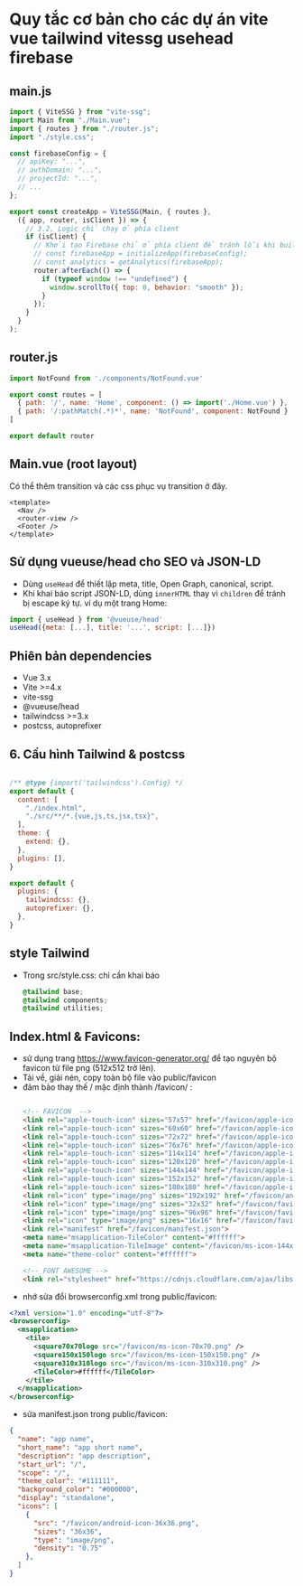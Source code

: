 # Quy tắc cơ bản cho các dự án vite vue tailwind vitessg usehead firebase

## main.js

```js
import { ViteSSG } from "vite-ssg";
import Main from "./Main.vue";
import { routes } from "./router.js";
import "./style.css";

const firebaseConfig = {
  // apiKey: "...",
  // authDomain: "...",
  // projectId: "...",
  // ...
};

export const createApp = ViteSSG(Main, { routes },
  ({ app, router, isClient }) => {
    // 3.2. Logic chỉ chạy ở phía client
    if (isClient) {
      // Khởi tạo Firebase chỉ ở phía client để tránh lỗi khi build SSG
      // const firebaseApp = initializeApp(firebaseConfig);
      // const analytics = getAnalytics(firebaseApp);
      router.afterEach(() => {
        if (typeof window !== "undefined") {
          window.scrollTo({ top: 0, behavior: "smooth" });
        }
      });
    }
  }
);
```

## router.js

```js
import NotFound from './components/NotFound.vue'

export const routes = [
  { path: '/', name: 'Home', component: () => import('./Home.vue') },
  { path: '/:pathMatch(.*)*', name: 'NotFound', component: NotFound }
]

export default router
```

## Main.vue (root layout)

Có thể thêm transition và các css phục vụ transition ở đây.

```vue
<template>
  <Nav />
  <router-view />
  <Footer />
</template>
```

## Sử dụng vueuse/head cho SEO và JSON-LD

- Dùng `useHead` để thiết lập meta, title, Open Graph, canonical, script.
- Khi khai báo script JSON-LD, dùng `innerHTML` thay vì `children` để tránh bị escape ký tự.
ví dụ một trang Home:

```js
import { useHead } from '@vueuse/head'
useHead({meta: [...], title: '...', script: [...]})
```

## Phiên bản dependencies

- Vue 3.x
- Vite >=4.x
- vite-ssg
- @vueuse/head
- tailwindcss >=3.x
- postcss, autoprefixer

## 6. Cấu hình Tailwind & postcss
```js // tailwind.config.js

/** @type {import('tailwindcss').Config} */
export default {
  content: [
    "./index.html",
    "./src/**/*.{vue,js,ts,jsx,tsx}",
  ],
  theme: {
    extend: {},
  },
  plugins: [],
}
```

```js // postcss.config.js
export default {
  plugins: {
    tailwindcss: {},
    autoprefixer: {},
  },
}
```


## style Tailwind

- Trong src/style.css: chỉ cần khai báo
  ```css
  @tailwind base;
  @tailwind components;
  @tailwind utilities;
  ```


## Index.html & Favicons:

- sử dụng trang https://www.favicon-generator.org/ để tạo nguyên bộ favicon từ file png (512x512 trở lên).
- Tải về, giải nén, copy toàn bộ file vào public/favicon
- đảm bảo thay thế / mặc định thành /favicon/ :
  ```html
  
  <!-- FAVICON  -->
  <link rel="apple-touch-icon" sizes="57x57" href="/favicon/apple-icon-57x57.png">
  <link rel="apple-touch-icon" sizes="60x60" href="/favicon/apple-icon-60x60.png">
  <link rel="apple-touch-icon" sizes="72x72" href="/favicon/apple-icon-72x72.png">
  <link rel="apple-touch-icon" sizes="76x76" href="/favicon/apple-icon-76x76.png">
  <link rel="apple-touch-icon" sizes="114x114" href="/favicon/apple-icon-114x114.png">
  <link rel="apple-touch-icon" sizes="120x120" href="/favicon/apple-icon-120x120.png">
  <link rel="apple-touch-icon" sizes="144x144" href="/favicon/apple-icon-144x144.png">
  <link rel="apple-touch-icon" sizes="152x152" href="/favicon/apple-icon-152x152.png">
  <link rel="apple-touch-icon" sizes="180x180" href="/favicon/apple-icon-180x180.png">
  <link rel="icon" type="image/png" sizes="192x192" href="/favicon/android-icon-192x192.png">
  <link rel="icon" type="image/png" sizes="32x32" href="/favicon/favicon-32x32.png">
  <link rel="icon" type="image/png" sizes="96x96" href="/favicon/favicon-96x96.png">
  <link rel="icon" type="image/png" sizes="16x16" href="/favicon/favicon-16x16.png">
  <link rel="manifest" href="/favicon/manifest.json">
  <meta name="msapplication-TileColor" content="#ffffff">
  <meta name="msapplication-TileImage" content="/favicon/ms-icon-144x144.png">
  <meta name="theme-color" content="#ffffff">

  <!-- FONT AWESOME -->
  <link rel="stylesheet" href="https://cdnjs.cloudflare.com/ajax/libs/font-awesome/6.5.2/css/all.min.css" crossorigin="anonymous" referrerpolicy="no-referrer" />
  ```
- nhớ sửa đổi browserconfig.xml trong public/favicon:
```xml
<?xml version="1.0" encoding="utf-8"?>
<browserconfig>
  <msapplication>
    <tile>
      <square70x70logo src="/favicon/ms-icon-70x70.png" />
      <square150x150logo src="/favicon/ms-icon-150x150.png" />
      <square310x310logo src="/favicon/ms-icon-310x310.png" />
      <TileColor>#ffffff</TileColor>
    </tile>
  </msapplication>
</browserconfig>
```
- sửa manifest.json trong public/favicon:
```json
{
  "name": "app name",
  "short_name": "app short name",
  "description": "app description",
  "start_url": "/",
  "scope": "/",
  "theme_color": "#111111",
  "background_color": "#000000",
  "display": "standalone",
  "icons": [
    {
      "src": "/favicon/android-icon-36x36.png",
      "sizes": "36x36",
      "type": "image/png",
      "density": "0.75"
    },
  ]
}
```
